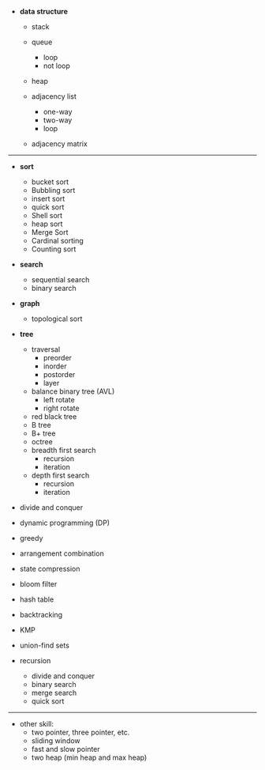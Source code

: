 - **data structure**
    - stack
    - queue
        - loop
        - not loop
    - heap

    - adjacency list
        - one-way
        - two-way
        - loop
    - adjacency matrix


***

- **sort**
    - bucket sort
    - Bubbling sort
    - insert sort
    - quick sort
    - Shell sort
    - heap sort
    - Merge Sort
    - Cardinal sorting
    - Counting sort
- **search**
    - sequential search
    - binary search
- **graph**
    - topological sort
- **tree**
    - traversal
        - preorder
        - inorder
        - postorder
        - layer
    - balance binary tree (AVL)
        - left rotate
        - right rotate
    - red black tree
    - B tree
    - B+ tree
    - octree
    - breadth first search
        - recursion
        - iteration
    - depth first search
        - recursion
        - iteration

- divide and conquer
- dynamic programming (DP)
- greedy
- arrangement combination
- state compression
- bloom filter
- hash table
- backtracking
- KMP
- union-find sets
- recursion
    - divide and conquer
    - binary search
    - merge search
    - quick sort

***

- other skill:
    - two pointer, three pointer, etc.
    - sliding window 
    - fast and slow pointer
    - two heap (min heap and max heap)

